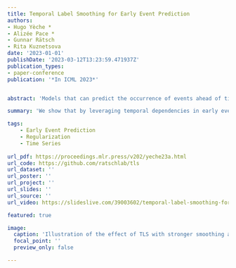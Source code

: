 ```yaml
---
title: Temporal Label Smoothing for Early Event Prediction
authors:
- Hugo Yèche *
- Alizée Pace *
- Gunnar Rätsch
- Rita Kuznetsova
date: '2023-01-01'
publishDate: '2023-03-12T13:23:59.471937Z'
publication_types:
- paper-conference
publication: '*In ICML 2023*'


abstract: 'Models that can predict the occurrence of events ahead of time with low false-alarm rates are critical to the acceptance of decision support systems in the medical community. This challenging task is typically treated as a simple binary classification, ignoring temporal dependencies between samples, whereas we propose to exploit this structure. We first introduce a common theoretical framework unifying dynamic survival analysis and early event prediction. Following an analysis of objectives from both fields, we propose Temporal Label Smoothing (TLS), a simpler, yet best-performing method that preserves prediction monotonicity over time. By focusing the objective on areas with a stronger predictive signal, TLS improves performance over all baselines on two large-scale benchmark tasks. Gains are particularly notable along clinically relevant measures, such as event recall at low false-alarm rates. TLS reduces the number of missed events by up to a factor of two over previously used approaches in early event prediction.'

summary: 'We show that by leveraging temporal dependencies in early event prediction in our objective, we can significantly improve performance over traditional MLE.'

tags:
    - Early Event Prediction
    - Regularization
    - Time Series
    
url_pdf: https://proceedings.mlr.press/v202/yeche23a.html
url_code: https://github.com/ratschlab/tls
url_dataset: ''
url_poster: ''
url_project: ''
url_slides: ''
url_source: ''
url_video: https://slideslive.com/39003602/temporal-label-smoothing-for-early-event-prediction?ref=speaker-89235

featured: true

image:
  caption: 'Illustration of the effect of TLS with stronger smoothing as we move away from the event.'
  focal_point: ''
  preview_only: false

---
```

